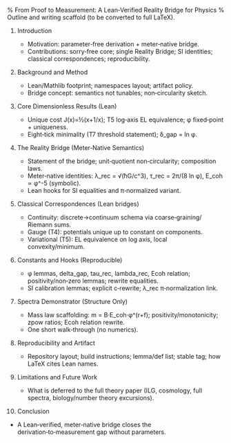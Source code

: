 % From Proof to Measurement: A Lean‑Verified Reality Bridge for Physics
% Outline and writing scaffold (to be converted to full LaTeX).

1. Introduction
   - Motivation: parameter‑free derivation + meter‑native bridge.
   - Contributions: sorry‑free core; single Reality Bridge; SI identities; classical correspondences; reproducibility.

2. Background and Method
   - Lean/Mathlib footprint; namespaces layout; artifact policy.
   - Bridge concept: semantics not tunables; non‑circularity sketch.

3. Core Dimensionless Results (Lean)
   - Unique cost J(x)=½(x+1/x); T5 log‑axis EL equivalence; φ fixed‑point + uniqueness.
   - Eight‑tick minimality (T7 threshold statement); δ_gap = ln φ.

4. The Reality Bridge (Meter‑Native Semantics)
   - Statement of the bridge; unit‑quotient non‑circularity; composition laws.
   - Meter‑native identities: λ_rec = √(ħG/c^3), τ_rec = 2π/(8 ln φ), E_coh ∝ φ^-5 (symbolic).
   - Lean hooks for SI equalities and π‑normalized variant.

5. Classical Correspondences (Lean bridges)
   - Continuity: discrete→continuum schema via coarse‑graining/ Riemann sums.
   - Gauge (T4): potentials unique up to constant on components.
   - Variational (T5): EL equivalence on log axis, local convexity/minimum.

6. Constants and Hooks (Reproducible)
   - φ lemmas, delta_gap, tau_rec, lambda_rec, Ecoh relation; positivity/non‑zero lemmas; rewrite equalities.
   - SI calibration lemmas; explicit c‑rewrite; λ_rec π‑normalization link.

7. Spectra Demonstrator (Structure Only)
   - Mass law scaffolding: m = B·E_coh·φ^(r+f); positivity/monotonicity; zpow ratios; Ecoh relation rewrite.
   - One short walk‑through (no numerics).

8. Reproducibility and Artifact
   - Repository layout; build instructions; lemma/def list; stable tag; how LaTeX cites Lean names.

9. Limitations and Future Work
   - What is deferred to the full theory paper (ILG, cosmology, full spectra, biology/number theory excursions).

10. Conclusion
   - A Lean‑verified, meter‑native bridge closes the derivation‑to‑measurement gap without parameters.
